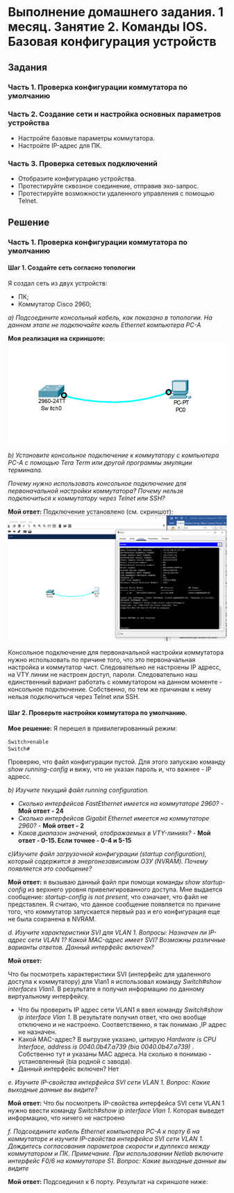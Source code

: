# Выполнение домашнего задания. 1 месяц. Занятие 2. Команды IOS. Базовая конфигурация устройств

## Задания

### Часть 1. Проверка конфигурации коммутатора по умолчанию

### Часть 2. Создание сети и настройка основных параметров устройства
- Настройте базовые параметры коммутатора.
- Настройте IP-адрес для ПК.

### Часть 3. Проверка сетевых подключений
- Отобразите конфигурацию устройства.
- Протестируйте сквозное соединение, отправив эхо-запрос.
- Протестируйте возможности удаленного управления с помощью Telnet.

## Решение

### Часть 1. Проверка конфигурации коммутатора по умолчанию
#### Шаг 1. Создайте сеть согласно топологии
Я создал сеть из двух устройств:
- ПК;
- Коммутатор Cisco 2960;

*а) Подсоедините консольный кабель, как показано в топологии. На данном этапе не подключайте каель Ethernet компьютера PC-A*

**Моя реализация на скриншоте:**
![](https://github.com/iosif-tihonenkov/Network-Engineer.-Basic/blob/main/lab01/jpg/shema01.jpg)

*b) Установите консольное подключение к коммутатору с компьютера PC-A с помощью Tera Term или другой программы эмуляции терминала.*

*Почему нужно использовать консольное подключение для первоначальной настройки коммутатора? Почему нельзя подключиться к коммутатору через Telnet или SSH?*

**Мой ответ:**
Подключение установлено (см. скриншот):
![](https://github.com/iosif-tihonenkov/Network-Engineer.-Basic/blob/main/lab01/jpg/scrin01.jpg)

Консольное подключение для первоначальной настройки коммутатора нужно использовать по причине того, что это первоначальная настройка и коммутатор чист. Следовательно не настроены IP адресс, на VTY линии не настроен доступ, пароли. Следовательно наш единственный вариант работать с коммутатором на данном моменте - консольное подключение. Собственно, по тем же причинам к нему нельзя подключиться через Telnet или SSH. 

#### Шаг 2. Проверьте настройки коммутатора по умолчанию. 
**Мое решение:**
Я перешел в привилегированный режим: 

    Switch>enable
    Switch#

Проверяю, что файл конфигурации пустой. Для этого запускаю команду *show running-config* и вижу, что не указан пароль и, что важнее - IP адресс.

*b) Изучите текущий файл running configuration.*
- *Сколько интерфейсов FastEthernet имеется на коммутаторе 2960?* - **Мой ответ - 24**
- *Сколько интерфейсов Gigabit Ethernet имеется на коммутаторе 2960?* - **Мой ответ - 2**
- *Каков диапазон значений, отображаемых в VTY-линиях?* - **Мой ответ - 0-15. Если точнее - 0-4 и 5-15**

*с)Изучите файл загрузочной конфигурации (startup configuration), который содержится в энергонезависимом ОЗУ (NVRAM).
Почему появляется это сообщение?*

**Мой ответ:** я вызываю данный файл при помощи команды *show startup-config* из верхнего уровня привелигированного доступа. Мне выдается сообщение: *startup-config is not present*, что означает, что файл не представлен. Я считаю, что данное сообщение появляется по причине того, что коммутатор запускается первый раз и его конфигурация еще не была сохранена в NVRAM.

*d.	Изучите характеристики SVI для VLAN 1.
Вопросы:
Назначен ли IP-адрес сети VLAN 1?
Какой MAC-адрес имеет SVI? Возможны различные варианты ответов.
Данный интерфейс включен?*

**Мой ответ:**

Что бы посмотреть характеристики SVI (интерфейс для удаленного доступа к коммутатору) для Vlan1 я использовал команду *Switch#show interfaces Vlan1*. В результате я получил информацию по данному виртуальному интерфейсу. 
- Что бы проверить IP адрес сети VLAN1 я ввел команду *Switch#show ip interface Vlan 1*. В результате получил ответ, что оно вообще отключено и не настроено. Соответственно, я так понимаю ,IP адрес не назначен.
- Какой MAC-адрес? В выгрузке указано, цитирую *Hardware is CPU Interface, address is 0040.0b47.a739 (bia 0040.0b47.a739)* . Собственно тут и указаны MAC адреса. На сколько я понимаю - установленный (bia родной с завода).
- Данный интерфейс включен? Нет

*e.	Изучите IP-свойства интерфейса SVI сети VLAN 1.
Вопрос:
Какие выходные данные вы видите?*

**Мой ответ:** 
Что бы посмотреть IP-свойства интерфейса SVI сети VLAN 1 нужно ввести команду *Switch#show ip interface Vlan 1*. Которая выведет информацию, что ничего не настроено 

*f.	Подсоедините кабель Ethernet компьютера PC-A к порту 6 на коммутаторе и изучите IP-свойства интерфейса SVI сети VLAN 1. Дождитесь согласования параметров скорости и дуплекса между коммутатором и ПК.
Примечание. При использовании Netlab включите интерфейс F0/6 на коммутаторе S1.
Вопрос:
Какие выходные данные вы видите*

**Мой ответ:**
Подсоединил к 6 порту. Результат на скриншоте ниже: 




